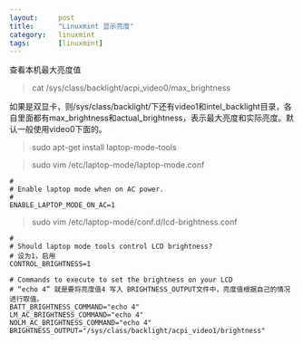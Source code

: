 ```yaml
---
layout:		post
title:  	"Linuxmint 显示亮度"
category: 	linuxmint
tags:		[linuxmint]
---
```


查看本机最大亮度值
> cat /sys/class/backlight/acpi_video0/max_brightness

如果是双显卡，则/sys/class/backlight/下还有video1和intel_backlight目录，各自里面都有max_brightness和actual_brightness，表示最大亮度和实际亮度。默认一般使用video0下面的。

> sudo apt-get install laptop-mode-tools

> sudo vim /etc/laptop-mode/laptop-mode.conf

	#
	# Enable laptop mode when on AC power.
	#
	ENABLE_LAPTOP_MODE_ON_AC=1


> sudo vim /etc/laptop-mode/conf.d/lcd-brightness.conf

	#
	# Should laptop mode tools control LCD brightness?
	# 设为1，启用
	CONTROL_BRIGHTNESS=1

	# Commands to execute to set the brightness on your LCD
	# “echo 4” 就是要将亮度值4 写入 BRIGHTNESS_OUTPUT文件中，亮度值根据自己的情况进行取值。
	BATT_BRIGHTNESS_COMMAND="echo 4"
	LM_AC_BRIGHTNESS_COMMAND="echo 4"
	NOLM_AC_BRIGHTNESS_COMMAND="echo 4"
	BRIGHTNESS_OUTPUT="/sys/class/backlight/acpi_video1/brightness"



